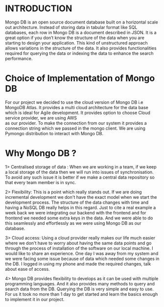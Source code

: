 # INTRODUCTION  

Mongo DB is an open source document database built on a horizontal scale out architecture. Instead of storing data in tabular format like SQL databases, each row in Mongo DB is a document described in JSON. It is a great option if you don’t know the structure of the data when you are starting to design your application. This kind of unstructured approach allows variations in the structure of the data. It also provides functionalities required for querying the data or indexing the data to enhance the search performance.  

# Choice of Implementation of Mongo DB  

For our project we decided to use the cloud version of Mongo DB i.e MongoDB Atlas. It provides a multi cloud architecture for the data base which is ideal for Agile development. It provides option to choose Cloud service provider, we are using AWS  
as our provider. To make the connection from our system it provides a connection string which we passed in the mongo client. We are using Pymongo distribution to interact with Mongo DB.  

# Why Mongo DB ?

1> Centralised storage of data : When we are working in a team, if we keep a local storage of the data then we will run into issues of synchronisation. To avoid any such issue it is better if we make a central data repository so that every team member is in sync.  

2> Flexibility: This is a point which really stands out. If we are doing incremental development we don't have the exact model when we start the development process. The structure of the data changes with time and having a NoSQL DB really helps in this regard. Just to cite a real example a week back we were integrating our backend with the frontend and for frontend we needed some extra keys in the data. And we were able to do this seamlessly and effortlessly as we were using Mongo DB as our database.  

3> Cloud access: Using a cloud provider really makes our life much easier where we don't have to worry about having the same data points and go through the process of installation of the software on our local machine. I would like to share an experience. One day I was away from my system and we were facing some issue because of data which needed some changes in the DB. I logged in using my phone and made the required changes, talk about ease of access.  

4> Mongo DB provides flexibility to develops as it can be used with multiple programming languages. And it also provides many methods to query and search data from the DB. Querying the DB is very simple and easy to use. For us it took no more than 1 day to get started and learn the basics enough to implement it in our project.




